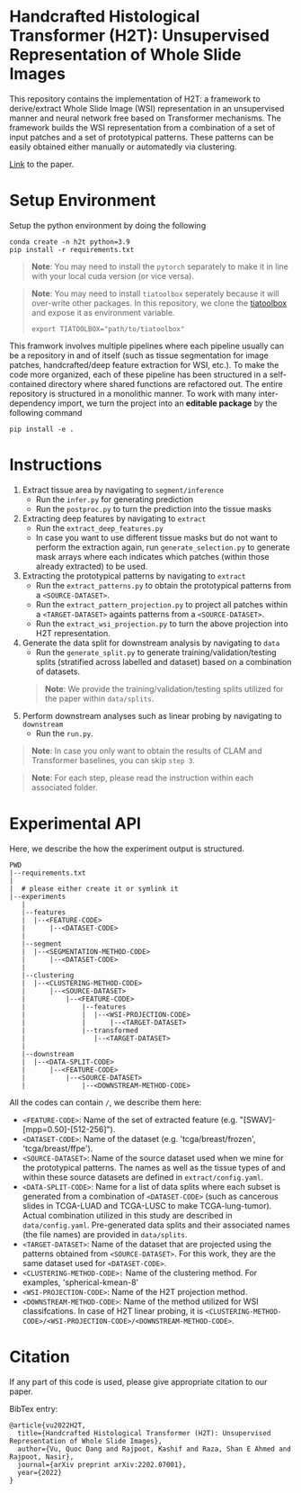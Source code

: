 # Handcrafted Histological Transformer (H2T): Unsupervised Representation of Whole Slide Images

This repository contains the implementation of H2T: a framework to derive/extract Whole Slide
Image (WSI) representation in an unsupervised manner and neural network free based on
Transformer mechanisms. The framework builds the WSI representation from a combination of
a set of input patches and a set of prototypical patterns. These patterns can be easily obtained
either manually or automatedly via clustering. 

[Link](https://arxiv.org/abs/2202.07001) to the paper.

# Setup Environment

Setup the python environment by doing the following
```
conda create -n h2t python=3.9 
pip install -r requirements.txt
```

> **Note**: You may need to install the ```pytorch``` separately to
make it in line with your local cuda version (or vice versa).

> **Note**: You may need to install `tiatoolbox` seperately because it 
> will over-write other packages. In this repository, we clone the 
> [tiatoolbox](https://github.com/TissueImageAnalytics/tiatoolbox)
> and expose it as environment variable.
>
> ```
> export TIATOOLBOX="path/to/tiatoolbox"
> ```
>

This framwork involves multiple pipelines where each pipeline usually can be a repository in and of itself (such as tissue segmentation for image patches, handcrafted/deep feature extraction for WSI, etc.). To make the code more organized, each of these pipeline has been structured in a self-contained directory where shared functions are refactored out. The entire repository is structured in a monolithic manner. To work with many inter-dependency import, we
turn the project into an **editable package** by the following command

```
pip install -e .
```

# Instructions
1. Extract tissue area by navigating to `segment/inference`
    - Run the `infer.py` for generating prediction
    - Run the `postproc.py` to turn the prediction into the tissue masks
2. Extracting deep features by navigating to `extract`
    - Run the `extract_deep_features.py`
    - In case you want to use different tissue masks but do not want to perform
    the extraction again, run `generate_selection.py` to generate mask arrays where each indicates which patches (within those already extracted) to be used.
3. Extracting the prototypical patterns by navigating to `extract`
    - Run the `extract_patterns.py` to obtain the prototypical patterns from a `<SOURCE-DATASET>`.
    - Run the `extract_pattern_projection.py` to project all patches within a `<TARGET-DATASET>` againts patterns from a `<SOURCE-DATASET>`.
    - Run the `extract_wsi_projection.py` to turn the above projection into H2T representation.
3. Generate the data split for downstream analysis
by navigating to `data`
    - Run the `generate_split.py` to generate training/validation/testing splits (stratified across labelled and dataset) based on a combination of datasets.
    > **Note**: We provide the training/validation/testing splits utilized for the paper within `data/splits`.
3. Perform downstream analyses such as linear probing by navigating to `downstream`
    - Run the `run.py`.

> **Note**: In case you only want to obtain the results of CLAM and Transformer baselines, you can skip `step 3`.

> **Note**: For each step, please read the instruction within each associated folder.

# Experimental API

Here, we describe the how the experiment output is structured.
```
PWD
|--requirements.txt
|
|  # please either create it or symlink it
|--experiments 
   |
   |--features
   |  |--<FEATURE-CODE>
   |      |--<DATASET-CODE>
   |
   |--segment
   |  |--<SEGMENTATION-METHOD-CODE>
   |      |--<DATASET-CODE>
   |
   |--clustering
   |  |--<CLUSTERING-METHOD-CODE>
   |      |--<SOURCE-DATASET>
   |          |--<FEATURE-CODE>
   |              |--features
   |              |  |--<WSI-PROJECTION-CODE>
   |              |      |--<TARGET-DATASET>
   |              |--transformed
   |                 |--<TARGET-DATASET>
   |
   |--downstream
   |  |--<DATA-SPLIT-CODE>
   |      |--<FEATURE-CODE>
   |          |--<SOURCE-DATASET>
   |              |--<DOWNSTREAM-METHOD-CODE>
```
All the codes can contain `/`, we describe them here:
- `<FEATURE-CODE>`: Name of the set of extracted feature (e.g. "[SWAV]-[mpp=0.50]-[512-256]").
- `<DATASET-CODE>`: Name of the dataset (e.g. 'tcga/breast/frozen', 'tcga/breast/ffpe').
- `<SOURCE-DATASET>`: Name of the source dataset
used when we mine for the prototypical patterns.
The names as well as the tissue types of and within these source datasets are defined in 
`extract/config.yaml`.
- `<DATA-SPLIT-CODE>`: Name for a list of data splits where each subset is generated from a combination of `<DATASET-CODE>` (such as cancerous slides in TCGA-LUAD and TCGA-LUSC to make TCGA-lung-tumor). Actual combination utilized in this study are described in `data/config.yaml`. Pre-generated data splits and their associated names (the file names) are provided in `data/splits`.
- `<TARGET-DATASET>`: Name of the dataset that are projected using the patterns obtained from `<SOURCE-DATASET>`. For this work, they are the same dataset used for `<DATASET-CODE>`.
- `<CLUSTERING-METHOD-CODE>:` Name of the clustering method. For examples, 'spherical-kmean-8'
- `<WSI-PROJECTION-CODE>`: Name of the H2T projection method.
- `<DOWNSTREAM-METHOD-CODE>`: Name of the method utilized for WSI classifcations. In case of H2T linear probing, it
is `<CLUSTERING-METHOD-CODE>/<WSI-PROJECTION-CODE>/<DOWNSTREAM-METHOD-CODE>`.

# Citation

If any part of this code is used, please give appropriate citation to our paper.

BibTex entry: 
```
@article{vu2022H2T,
  title={Handcrafted Histological Transformer (H2T): Unsupervised Representation of Whole Slide Images},
  author={Vu, Quoc Dang and Rajpoot, Kashif and Raza, Shan E Ahmed and Rajpoot, Nasir},
  journal={arXiv preprint arXiv:2202.07001},
  year={2022}
}
```